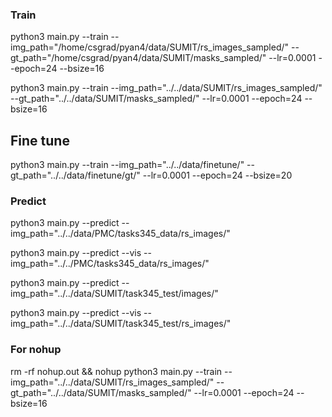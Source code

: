 ### Train
python3 main.py --train --img_path="/home/csgrad/pyan4/data/SUMIT/rs_images_sampled/" --gt_path="/home/csgrad/pyan4/data/SUMIT/masks_sampled/" --lr=0.0001 --epoch=24 --bsize=16

python3 main.py --train --img_path="../../data/SUMIT/rs_images_sampled/" --gt_path="../../data/SUMIT/masks_sampled/" --lr=0.0001 --epoch=24 --bsize=16


## Fine tune
python3 main.py --train --img_path="../../data/finetune/" --gt_path="../../data/finetune/gt/" --lr=0.0001 --epoch=24 --bsize=20

### Predict 
python3 main.py --predict --img_path="../../data/PMC/tasks345_data/rs_images/" 

python3 main.py --predict --vis --img_path="../../PMC/tasks345_data/rs_images/" 

python3 main.py --predict --img_path="../../data/SUMIT/task345_test/images/"

python3 main.py --predict --vis --img_path="../../data/SUMIT/task345_test/rs_images/"

### For nohup
rm -rf nohup.out && nohup python3 main.py --train --img_path="../../data/SUMIT/rs_images_sampled/" --gt_path="../../data/SUMIT/masks_sampled/" --lr=0.0001 --epoch=24 --bsize=16

